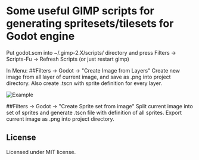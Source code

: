 # Some useful GIMP scripts for generating spritesets/tilesets for Godot engine

Put godot.scm into ~/.gimp-2.X/scripts/ directory and press
Filters -> Scripts-Fu -> Refresh Scripts (or just restart gimp)

In Menu:
##Filters -> Godot -> "Create Image from Layers"
Create new image from all layer of current image, and 
save as .png into project directory.
Also create .tscn with sprite definition for every layer.

![Example](https://filonov-a.github.io/godot-gimp/examples/Image_from_layers.png)


##Filters -> Godot -> "Create Sprite set from image"
Split current image into set of sprites and generate .tscn file with definition of
all sprites. Export current image as .png into project directory.


## License

Licensed under MIT license.
